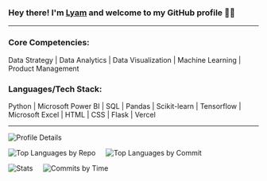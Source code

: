 ### Hey there! I'm [**Lyam**](https://www.linkedin.com/in/lyamlim) and welcome to my GitHub profile 👋🏻

---

### Core Competencies:
Data Strategy | Data Analytics | Data Visualization | Machine Learning | Product Management

### Languages/Tech Stack:
Python | Microsoft Power BI | SQL | Pandas | Scikit-learn | Tensorflow | Microsoft Excel | HTML | CSS | Flask | Vercel

---

![Profile Details](http://github-profile-summary-cards.vercel.app/api/cards/profile-details?username=lyamlim97&theme=2077)

![Top Languages by Repo](http://github-profile-summary-cards.vercel.app/api/cards/repos-per-language?username=lyamlim97&theme=2077)⠀⠀![Top Languages by Commit](http://github-profile-summary-cards.vercel.app/api/cards/most-commit-language?username=lyamlim97&theme=2077)

![Stats](http://github-profile-summary-cards.vercel.app/api/cards/stats?username=lyamlim97&theme=2077)⠀⠀![Commits by Time](http://github-profile-summary-cards.vercel.app/api/cards/productive-time?username=lyamlim97&theme=2077&utcOffset=8)

<!--
old stats 
[![Lyam's github stats](https://github-readme-stats.vercel.app/api?username=lyamlim97&count_private=true&show_icons=true&theme=radical&hide_rank=false)](https://github.com/anuraghazra/github-readme-stats)

![Top Langs](https://github-readme-stats.vercel.app/api/top-langs/?username=lyamlim97&langs_count=10)
-->


<!--
**lyamlim97/lyamlim97** is a ✨ _special_ ✨ repository because its `README.md` (this file) appears on your GitHub profile.

Here are some ideas to get you started:

- 🔭 I’m currently working on ...
- 🌱 I’m currently learning ...
- 👯 I’m looking to collaborate on ...
- 🤔 I’m looking for help with ...
- 💬 Ask me about ...
- 📫 How to reach me: ...
- 😄 Pronouns: ...
- ⚡ Fun fact: ...
-->
